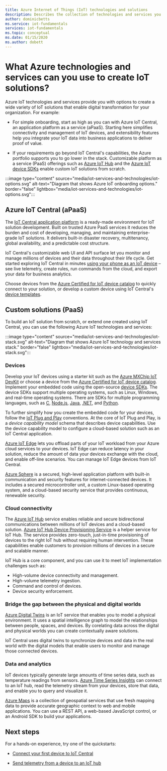 ```yaml
---
title: Azure Internet of Things (IoT) technologies and solutions
description: Describes the collection of technologies and services you can use to build an Azure IoT solution.
author: dominicbetts
ms.service: iot-fundamentals
services: iot-fundamentals
ms.topic: conceptual
ms.date: 01/15/2020
ms.author: dobett
---
```


# What Azure technologies and services can you use to create IoT solutions?

Azure IoT technologies and services provide you with options to create a wide variety of IoT solutions that enable digital transformation for your organization. For example:

- For simple onboarding, start as high as you can with Azure IoT Central, an application platform as a service (aPaaS). Starting here simplifies connectivity and management of IoT devices, and extensibility features help you integrate your IoT data into business applications to deliver proof of value.

- If your requirements go beyond IoT Central's capabilities, the Azure portfolio supports you to go lower in the stack. Customizable platform as a service (PaaS) offerings such as [Azure IoT Hub](../iot-hub/iot-concepts-and-iot-hub.md) and the [Azure IoT device SDKs](../iot-hub/iot-hub-devguide-sdks.md) enable custom IoT solutions from scratch.

:::image type="content" source="media/iot-services-and-technologies/iot-options.svg" alt-text="Diagram that shows Azure IoT onboarding options." border="false" lightbox="media/iot-services-and-technologies/iot-options.svg":::

## Azure IoT Central (aPaaS)

The [IoT Central application platform](https://apps.azureiotcentral.com/) is a ready-made environment for IoT solution development. Built on trusted Azure PaaS services it reduces the burden and cost of developing, managing, and maintaining enterprise-grade IoT solutions. It delivers built-in disaster recovery, multitenancy, global availability, and a predictable cost structure.

IoT Central's customizable web UI and API surface let you monitor and manage millions of devices and their data throughout their life cycle. Get started exploring IoT Central in minutes [using your phone as an IoT device](../iot-central/core/quick-deploy-iot-central.md) – see live telemetry, create rules, run commands from the cloud, and export your data for business analytics.

Choose devices from the [Azure Certified for IoT device catalog](https://devicecatalog.azure.com/) to quickly connect to your solution, or develop a custom device using IoT Central's [device templates](../iot-central/core/howto-set-up-template.md).

## Custom solutions (PaaS)

To build an IoT solution from scratch, or extend one created using IoT Central, you can use the following Azure IoT technologies and services:

:::image type="content" source="media/iot-services-and-technologies/iot-stack.svg" alt-text="Diagram that shows Azure IoT technology and services stack." border="false" lightbox="media/iot-services-and-technologies/iot-stack.svg":::

### Devices

Develop your IoT devices using a starter kit such as the [Azure MXChip IoT DevKit](/samples/azure-samples/mxchip-iot-devkit-pnp-get-started/sample/) or choose a device from the [Azure Certified for IoT device catalog](https://devicecatalog.azure.com/). Implement your embedded code using the open-source [device SDKs](../iot-hub/iot-hub-devguide-sdks.md). The device SDKs support multiple operating systems, such as Linux, Windows, and real-time operating systems. There are SDKs for multiple programming languages, such as [C](https://github.com/Azure/azure-iot-sdk-c), [Node.js](https://github.com/Azure/azure-iot-sdk-node), [Java](https://github.com/Azure/azure-iot-sdk-java), [.NET](https://github.com/Azure/azure-iot-sdk-csharp), and [Python](https://github.com/Azure/azure-iot-sdk-python).

To further simplify how you create the embedded code for your devices, follow the [IoT Plug and Play](../iot-develop/overview-iot-plug-and-play.md) conventions. At the core of IoT Plug and Play, is a *device capability model* schema that describes device capabilities. Use the device capability model to configure a cloud-based solution such as an IoT Central application.

[Azure IoT Edge](../iot-edge/about-iot-edge.md) lets you offload parts of your IoT workload from your Azure cloud services to your devices. IoT Edge can reduce latency in your solution, reduce the amount of data your devices exchange with the cloud, and enable off-line scenarios. You can manage IoT Edge devices from IoT Central.

[Azure Sphere](/azure-sphere/product-overview/what-is-azure-sphere) is a secured, high-level application platform with built-in communication and security features for internet-connected devices. It includes a secured microcontroller unit, a custom Linux-based operating system, and a cloud-based security service that provides continuous, renewable security.

### Cloud connectivity

The [Azure IoT Hub](../iot-hub/iot-concepts-and-iot-hub.md) service enables reliable and secure bidirectional communications between millions of IoT devices and a cloud-based solution. [Azure IoT Hub Device Provisioning Service](../iot-dps/about-iot-dps.md) is a helper service for IoT Hub. The service provides zero-touch, just-in-time provisioning of devices to the right IoT hub without requiring human intervention. These capabilities enable customers to provision millions of devices in a secure and scalable manner.

IoT Hub is a core component, and you can use it to meet IoT implementation challenges such as:

- High-volume device connectivity and management.
- High-volume telemetry ingestion.
- Command and control of devices.
- Device security enforcement.

### Bridge the gap between the physical and digital worlds

[Azure Digital Twins](../digital-twins/overview.md) is an IoT service that enables you to model a physical environment. It uses a spatial intelligence graph to model the relationships between people, spaces, and devices. By corelating data across the digital and physical worlds you can create contextually aware solutions.

IoT Central uses digital twins to synchronize devices and data in the real world with the digital models that enable users to monitor and manage those connected devices.

### Data and analytics

IoT devices typically generate large amounts of time series data, such as temperature readings from sensors. [Azure Time Series Insights](../time-series-insights/time-series-insights-overview.md) can connect to an IoT hub, read the telemetry stream from your devices, store that data, and enable you to query and visualize it.

[Azure Maps](../azure-maps/about-azure-maps.md) is a collection of geospatial services that use fresh mapping data to provide accurate geographic context to web and mobile applications. You can use a REST API, a web-based JavaScript control, or an Android SDK to build your applications.

## Next steps

For a hands-on experience, try one of the quickstarts:

- [Connect your first device to IoT Central](../iot-central/core/quick-deploy-iot-central.md)

- [Send telemetry from a device to an IoT hub](../iot-hub/quickstart-send-telemetry-cli.md)

